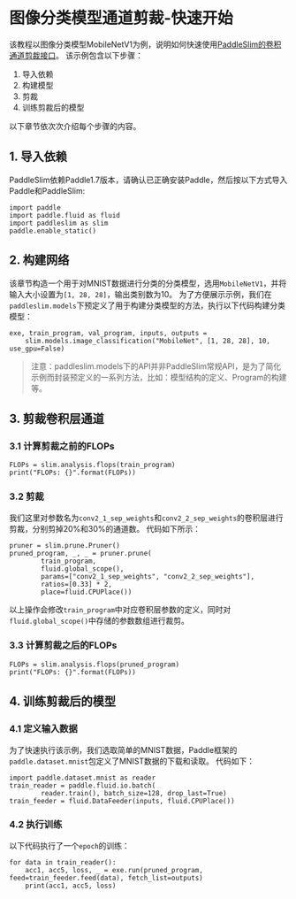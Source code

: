 #  图像分类模型通道剪裁-快速开始

该教程以图像分类模型MobileNetV1为例，说明如何快速使用[PaddleSlim的卷积通道剪裁接口]()。
该示例包含以下步骤：

1. 导入依赖
2. 构建模型
3. 剪裁
4. 训练剪裁后的模型

以下章节依次次介绍每个步骤的内容。

## 1. 导入依赖

PaddleSlim依赖Paddle1.7版本，请确认已正确安装Paddle，然后按以下方式导入Paddle和PaddleSlim:

```
import paddle
import paddle.fluid as fluid
import paddleslim as slim
paddle.enable_static()
```

## 2. 构建网络

该章节构造一个用于对MNIST数据进行分类的分类模型，选用`MobileNetV1`，并将输入大小设置为`[1, 28, 28]`，输出类别数为10。
为了方便展示示例，我们在`paddleslim.models`下预定义了用于构建分类模型的方法，执行以下代码构建分类模型：

```
exe, train_program, val_program, inputs, outputs =
    slim.models.image_classification("MobileNet", [1, 28, 28], 10, use_gpu=False)
```

>注意：paddleslim.models下的API并非PaddleSlim常规API，是为了简化示例而封装预定义的一系列方法，比如：模型结构的定义、Program的构建等。

## 3. 剪裁卷积层通道

### 3.1 计算剪裁之前的FLOPs

```
FLOPs = slim.analysis.flops(train_program)
print("FLOPs: {}".format(FLOPs))
```

### 3.2 剪裁

我们这里对参数名为`conv2_1_sep_weights`和`conv2_2_sep_weights`的卷积层进行剪裁，分别剪掉20%和30%的通道数。
代码如下所示：

```
pruner = slim.prune.Pruner()
pruned_program, _, _ = pruner.prune(
        train_program,
        fluid.global_scope(),
        params=["conv2_1_sep_weights", "conv2_2_sep_weights"],
        ratios=[0.33] * 2,
        place=fluid.CPUPlace())
```

以上操作会修改`train_program`中对应卷积层参数的定义，同时对`fluid.global_scope()`中存储的参数数组进行裁剪。

### 3.3 计算剪裁之后的FLOPs

```
FLOPs = slim.analysis.flops(pruned_program)
print("FLOPs: {}".format(FLOPs))
```

## 4. 训练剪裁后的模型

### 4.1 定义输入数据

为了快速执行该示例，我们选取简单的MNIST数据，Paddle框架的`paddle.dataset.mnist`包定义了MNIST数据的下载和读取。
代码如下：

```
import paddle.dataset.mnist as reader
train_reader = paddle.fluid.io.batch(
        reader.train(), batch_size=128, drop_last=True)
train_feeder = fluid.DataFeeder(inputs, fluid.CPUPlace())
```

### 4.2 执行训练
以下代码执行了一个`epoch`的训练：

```
for data in train_reader():
    acc1, acc5, loss, _ = exe.run(pruned_program, feed=train_feeder.feed(data), fetch_list=outputs)
    print(acc1, acc5, loss)
```
